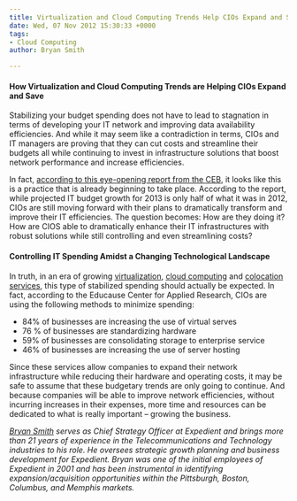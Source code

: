 ```yaml
---
title: Virtualization and Cloud Computing Trends Help CIOs Expand and Save
date: Wed, 07 Nov 2012 15:30:33 +0000
tags:
- Cloud Computing
author: Bryan Smith

---
```

#### How Virtualization and Cloud Computing Trends are Helping CIOs Expand and Save

Stabilizing your budget spending does not have to lead to stagnation in terms of developing your IT network and improving data availability efficiencies. And while it may seem like a contradiction in terms, CIOs and IT managers are proving that they can cut costs and streamline their budgets all while continuing to invest in infrastructure solutions that boost network performance and increase efficiencies. 

In fact, [according to this eye-opening report from the CEB](http://tech.exbdblogs.com/2012/09/27/2013-it-budget/), it looks like this is a practice that is already beginning to take place. According to the report, while projected IT budget growth for 2013 is only half of what it was in 2012, CIOs are still moving forward with their plans to dramatically transform and improve their IT efficiencies. The question becomes: How are they doing it? How are CIOS able to dramatically enhance their IT infrastructures with robust solutions while still controlling and even streamlining costs?

#### Controlling IT Spending Amidst a Changing Technological Landscape

In truth, in an era of growing [virtualization](https://www.expedient.com/products/managed-virtual-instance.php), [cloud computing](https://www.expedient.com/products/cloud-computing-solutions.php) and [colocation services](https://www.expedient.com/products/colocation.php), this type of stabilized spending should actually be expected. In fact, according to the Educause Center for Applied Research, CIOs are using the following methods to minimize spending:

* 84% of businesses are increasing the use of virtual serves
* 76 % of businesses are standardizing hardware
* 59% of businesses are consolidating storage to enterprise service
* 46% of businesses are increasing the use of server hosting

Since these services allow companies to expand their network infrastructure while reducing their hardware and operating costs, it may be safe to assume that these budgetary trends are only going to continue. And because companies will be able to improve network efficiencies, without incurring increases in their expenses, more time and resources can be dedicated to what is really important – growing the business.

[_Bryan Smith_](https://www.linkedin.com/in/bryankeithsmith/) _serves as Chief Strategy Officer at Expedient and brings more than 21 years of experience in the Telecommunications and Technology industries to his role. He oversees strategic growth planning and business development for Expedient. Bryan was one of the initial employees of Expedient in 2001 and has been instrumental in identifying expansion/acquisition opportunities within the Pittsburgh, Boston, Columbus, and Memphis markets._